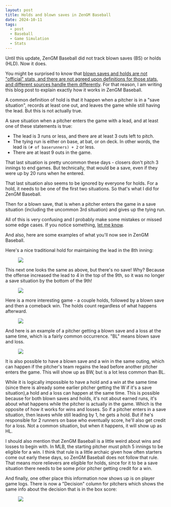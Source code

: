 ```yaml
---
layout: post
title: Holds and blown saves in ZenGM Baseball
date: 2024-10-11
tags:
  - post
  - Baseball
  - Game Simulation
  - Stats
---
```


Until this update, ZenGM Baseball did not track blown saves (BS) or holds (HLD). Now it does.

You might be surprised to know that [blown saves and holds are not "official" stats, and there are not agreed upon definitions for those stats, and different sources handle them differently](https://tht.fangraphs.com/the-unofficial-rules-of-holds-and-blown-saves/). For that reason, I am writing this blog post to explain exactly how it works in ZenGM Baseball.

<!--more-->

A common definition of hold is that it happen when a pitcher is in a "save situation", records at least one out, and leaves the game while still having the lead. But this is not actually true.

A save situation when a pitcher enters the game with a lead, and at least one of these statements is true:

- The lead is 3 runs or less, and there are at least 3 outs left to pitch.
- The tying run is either on base, at bat, or on deck. In other words, the lead is `(# of baserunners) + 2` or less.
- There are at least 9 outs in the game.

That last situation is pretty uncommon these days - closers don't pitch 3 innings to end games. But technically, that would be a save, even if they were up by 20 runs when he entered.

That last situation also seems to be ignored by everyone for holds. For a hold, it needs to be one of the first two situations. So that's what I did for ZenGM Baseball.

Then for a blown save, that is when a pitcher enters the game in a save situation (including the uncommon 3rd situation) and gives up the tying run.

All of this is very confusing and I probably make some mistakes or missed some edge cases. If you notice something, [let me know](/contact/).

And also, here are some examples of what you'll now see in ZenGM Baseball.

Here's a nice traditional hold for maintaining the lead in the 8th inning:

<figure class="overflow-auto"><img src="/files/holds-and-blown-saves-1.png"></figure>

This next one looks the same as above, but there's no save! Why? Because the offense increased the lead to 4 in the top of the 9th, so it was no longer a save situation by the bottom of the 9th!

<figure class="overflow-auto"><img src="/files/holds-and-blown-saves-2.png"></figure>

Here is a more interesting game - a couple holds, followed by a blown save and then a comeback win. The holds count regardless of what happens afterward.

<figure class="overflow-auto"><img src="/files/holds-and-blown-saves-3.png"></figure>

And here is an example of a pitcher getting a blown save and a loss at the same time, which is a fairly common occurrence. "BL" means blown save and loss.

<figure class="overflow-auto"><img src="/files/holds-and-blown-saves-4.png"></figure>

It is also possible to have a blown save and a win in the same outing, which can happen if the pitcher's team regains the lead before another pitcher enters the game. This will show up as BW, but is a lot less common than BL.

While it is logically impossible to have a hold and a win at the same time (since there is already some earlier pitcher getting the W if it's a save situation),a hold and a loss can happen at the same time. This is possible because for both blown saves and holds, it's not about earned runs, it's about what happens while the pitcher is actually in the game. Which is the opposite of how it works for wins and losses. So if a pitcher enters in a save situation, then leaves while still leading by 1, he gets a hold. But if he's responsible for 2 runners on base who eventually score, he'll also get credit for a loss. Not a common situation, but when it happens, it will show up as HL.

I should also mention that ZenGM Baseball is a little weird about wins and losses to begin with. In MLB, the starting pitcher must pitch 5 innings to be eligible for a win. I think that rule is a little archaic given how often starters come out early these days, so ZenGM Baseball does not follow that rule. That means more relievers are eligible for holds, since for it to be a save situation there needs to be some prior pitcher getting credit for a win.

And finally, one other place this information now shows up is on player game logs. There is now a "Decision" column for pitchers which shows the same info about the decision that is in the box score:

<figure class="overflow-auto"><img src="/files/holds-and-blown-saves-5.png"></figure>
